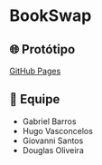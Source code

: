 # BookSwap

## 🌐 Protótipo

[GitHub Pages](https://barros313.github.io/BookSwap/)

## :busts_in_silhouette: Equipe
* Gabriel Barros
* Hugo Vasconcelos
* Giovanni Santos
* Douglas Oliveira
